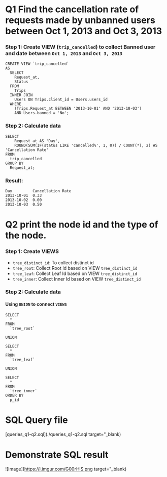 # Q1 Find the cancellation rate of requests made by unbanned users between Oct 1, 2013 and Oct 3, 2013

### Step 1: Create VIEW (`trip_cancelled`) to collect Banned user and date between `Oct 1, 2013` and `Oct 3, 2013`

```
CREATE VIEW `trip_cancelled`
AS
  SELECT
    Request_at,
    Status
  FROM
    Trips
  INNER JOIN
    Users ON Trips.client_id = Users.users_id
  WHERE
    (Trips.Request_at BETWEEN '2013-10-01' AND '2013-10-03')
    AND Users.banned = 'No';
```

### Step 2: Calculate data

```
SELECT
    Request_at AS 'Day',
    ROUND(SUM(IF(status LIKE 'cancelled%', 1, 0)) / COUNT(*), 2) AS 'Cancellation Rate'
FROM
  trip_cancelled
GROUP BY
  Request_at;
```

### Result:

```
Day         Cancellation Rate
2013-10-01	0.33
2013-10-02	0.00
2013-10-03	0.50
```

# Q2 print the node id and the type of the node.
### Step 1: Create VIEWS
- `tree_distinct_id`: To collect distinct id
- `tree_root`: Collect Root Id based on VIEW `tree_distinct_id`
- `tree_leaf`: Collect Leaf Id based on VIEW `tree_distinct_id`
- `tree_inner`: Collect Inner Id based on VIEW `tree_distinct_id`

### Step 2: Calculate data
#### Using `UNION` to connect `VIEWS`

```
SELECT
  *
FROM
  `tree_root`

UNION

SELECT
  *
FROM
  `tree_leaf`

UNION

SELECT
  *
FROM
  `tree_inner`
ORDER BY
  p_id
```

# SQL Query file
[queries_q1-q2.sql](./queries_q1-q2.sql target="_blank)

# Demonstrate SQL result

![Image](https://i.imgur.com/G00rHlS.png target="_blank)
